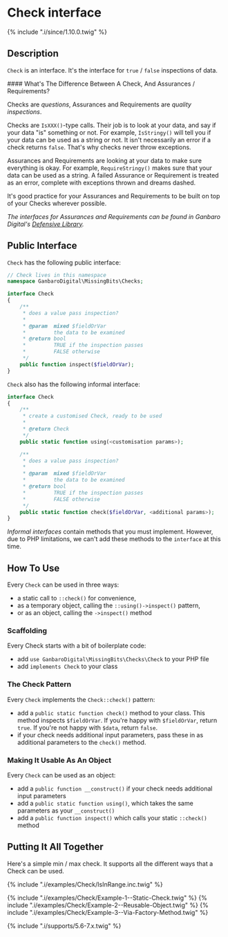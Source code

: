 # Check interface

{% include ".i/since/1.10.0.twig" %}

## Description

`Check` is an interface. It's the interface for `true` / `false` inspections of data.

<div class="callout info" markdown="1">
#### What's The Difference Between A Check, And Assurances / Requirements?

Checks are _questions_, Assurances and Requirements are _quality inspections_.

Checks are `IsXXX()`-type calls. Their job is to look at your data, and say if your data "is" something or not. For example, `IsStringy()` will tell you if your data can be used as a string or not. It isn't necessarily an error if a check returns `false`. That's why checks never throw exceptions.

Assurances and Requirements are looking at your data to make sure everything is okay. For example, `RequireStringy()` makes sure that your data can be used as a string. A failed Assurance or Requirement is treated as an error, complete with exceptions thrown and dreams dashed.

It's good practice for your Assurances and Requirements to be built on top of your Checks wherever possible.

_The interfaces for Assurances and Requirements can be found in Ganbaro Digital's [Defensive Library](https://ganbarodigital.github.io/php-mv-defensive/)._
</div>

## Public Interface

`Check` has the following public interface:

```php
// Check lives in this namespace
namespace GanbaroDigital\MissingBits\Checks;

interface Check
{
    /**
     * does a value pass inspection?
     *
     * @param  mixed $fieldOrVar
     *         the data to be examined
     * @return bool
     *         TRUE if the inspection passes
     *         FALSE otherwise
     */
    public function inspect($fieldOrVar);
}
```

`Check` also has the following informal interface:

```php
interface Check
{
    /**
     * create a customised Check, ready to be used
     *
     * @return Check
     */
    public static function using(<customisation params>);

    /**
     * does a value pass inspection?
     *
     * @param  mixed $fieldOrVar
     *         the data to be examined
     * @return bool
     *         TRUE if the inspection passes
     *         FALSE otherwise
     */
    public static function check($fieldOrVar, <additional params>);
}
```

_Informal interfaces_ contain methods that you must implement. However, due to PHP limitations, we can't add these methods to the `interface` at this time.

## How To Use

Every `Check` can be used in three ways:

* a static call to `::check()` for convenience,
* as a temporary object, calling the `::using()->inspect()` pattern,
* or as an object, calling the `->inspect()` method

### Scaffolding

Every Check starts with a bit of boilerplate code:

* add `use GanbaroDigital\MissingBits\Checks\Check` to your PHP file
* add `implements Check` to your class

### The Check Pattern

Every `Check` implements the `Check::check()` pattern:

* add a `public static function check()` method to your class. This method inspects `$fieldOrVar`. If you're happy with `$fieldOrVar`, return `true`. If you're not happy with `$data`, return `false`.
* if your check needs additional input parameters, pass these in as additional parameters to the `check()` method.

### Making It Usable As An Object

Every `Check` can be used as an object:

* add a `public function __construct()` if your check needs additional input parameters
* add a `public static function using()`, which takes the same parameters as your `__construct()`
* add a `public function inspect()` which calls your static `::check()` method

## Putting It All Together

Here's a simple min / max check. It supports all the different ways that a Check can be used.

{% include ".i/examples/Check/IsInRange.inc.twig" %}

{% include ".i/examples/Check/Example-1--Static-Check.twig" %}
{% include ".i/examples/Check/Example-2--Reusable-Object.twig" %}
{% include ".i/examples/Check/Example-3--Via-Factory-Method.twig" %}

{% include ".i/supports/5.6-7.x.twig" %}

